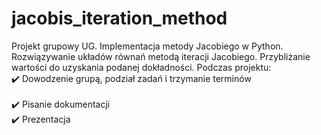 # jacobis_iteration_method



Projekt grupowy UG. Implementacja metody Jacobiego w Python. Rozwiązywanie układów równań metodą iteracji Jacobiego. Przybliżanie wartości do uzyskania podanej dokładności.
Podczas projektu:<br>
:heavy_check_mark: Dowodzenie grupą, podział zadań i trzymanie terminów<br><br>
:heavy_check_mark: Pisanie dokumentacji<br>
:heavy_check_mark: Prezentacja
